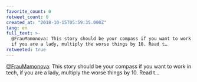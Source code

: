 ```yaml
---
favorite_count: 0
retweet_count: 0
created_at: "2018-10-15T05:59:35.000Z"
lang: en
full_text: >-
  @FrauMamonova: This story should be your compass if you want to work in tech,
  if you are a lady, multiply the worse things by 10. Read t…
retweeted: true
---
```


[@FrauMamonova](https://twitter.com/FrauMamonova): This story should be your
compass if you want to work in tech, if you are a lady, multiply the worse
things by 10. Read t…
